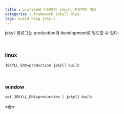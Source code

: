 ```yaml
---
title : profile을 이용하여 jekyll 프로젝트 빌드
categories : framework jekyll-blog
tags: build blog jekyll
--- 
```


jekyll 블로그는 production과 development로 빌드할 수 있다. 

<br>

### linux

```
JEKYLL_ENV=production jekyll build
```

<br>

### window

```
set JEKYLL_ENV=production | jekyll build
```

=끝=

